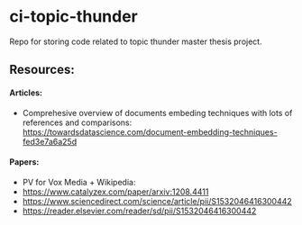 # ci-topic-thunder
Repo for storing code related to topic thunder master thesis project.


## Resources:
#### Articles:
- Comprehesive overview of documents embeding techniques with lots of references and comparisons:  https://towardsdatascience.com/document-embedding-techniques-fed3e7a6a25d



#### Papers:
- PV for Vox Media + Wikipedia: 
- https://www.catalyzex.com/paper/arxiv:1208.4411
- https://www.sciencedirect.com/science/article/pii/S1532046416300442
- https://reader.elsevier.com/reader/sd/pii/S1532046416300442
